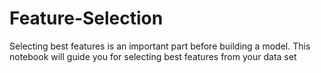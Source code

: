 # Feature-Selection
Selecting best features is an important part before building a model. This notebook will guide you for selecting best features from your data set
